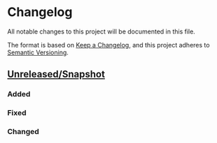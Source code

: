 # Changelog
All notable changes to this project will be documented in this file.

The format is based on [Keep a Changelog](https://keepachangelog.com/en/1.0.0/),
and this project adheres to [Semantic Versioning](https://semver.org/spec/v2.0.0.html).

## [Unreleased/Snapshot]

### Added

### Fixed

### Changed

[Unreleased/Snapshot]: https://github.com/ie3-institute/simonaapi/compare/e3f0c247d9d2a92840f49412aa729c5f033cb4de...HEAD
